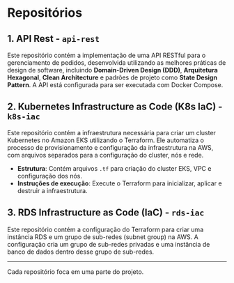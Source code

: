 # Repositórios

## 1. **API Rest** - `api-rest`

Este repositório contém a implementação de uma API RESTful para o gerenciamento de pedidos, desenvolvida utilizando as melhores práticas de design de software, incluindo **Domain-Driven Design (DDD)**, **Arquitetura Hexagonal**, **Clean Architecture** e padrões de projeto como **State Design Pattern**. A API está configurada para ser executada com Docker Compose.


## 2. **Kubernetes Infrastructure as Code (K8s IaC)** - `k8s-iac`

Este repositório contém a infraestrutura necessária para criar um cluster Kubernetes no Amazon EKS utilizando o Terraform. Ele automatiza o processo de provisionamento e configuração da infraestrutura na AWS, com arquivos separados para a configuração do cluster, nós e rede.

- **Estrutura**: Contém arquivos `.tf` para criação do cluster EKS, VPC e configuração dos nós.
- **Instruções de execução**: Execute o Terraform para inicializar, aplicar e destruir a infraestrutura.

## 3. **RDS Infrastructure as Code (IaC)** - `rds-iac`

Este repositório contém a configuração do Terraform para criar uma instância RDS e um grupo de sub-redes (subnet group) na AWS. A configuração cria um grupo de sub-redes privadas e uma instância de banco de dados dentro desse grupo de sub-redes.

---

Cada repositório foca em uma parte do projeto.